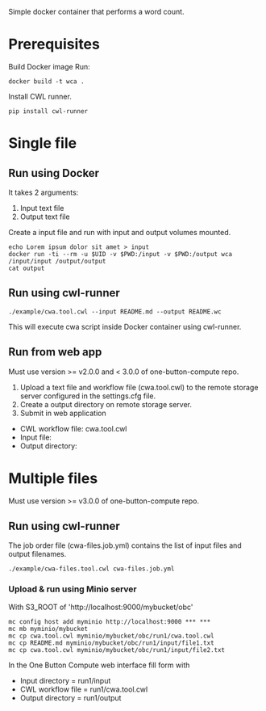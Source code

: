 Simple docker container that performs a word count.

# Prerequisites

Build Docker image
Run:
```
docker build -t wca .
```

Install CWL runner.
```
pip install cwl-runner
```

# Single file

## Run using Docker

It takes 2 arguments:
1. Input text file
2. Output text file

Create a input file and run with input and output volumes mounted.
```
echo Lorem ipsum dolor sit amet > input
docker run -ti --rm -u $UID -v $PWD:/input -v $PWD:/output wca /input/input /output/output
cat output
```

## Run using cwl-runner

```
./example/cwa.tool.cwl --input README.md --output README.wc
```
This will execute cwa script inside Docker container using cwl-runner.

## Run from web app

Must use version >= v2.0.0 and < 3.0.0 of one-button-compute repo.

1. Upload a text file and workflow file (cwa.tool.cwl) to the remote storage server configured in the settings.cfg file.
2. Create a output directory on remote storage server.
3. Submit in web application

* CWL workflow file: cwa.tool.cwl
* Input file:
* Output directory:

# Multiple files

Must use version >= v3.0.0 of one-button-compute repo.

## Run using cwl-runner

The job order file (cwa-files.job.yml) contains the list of input files and output filenames.

```
./example/cwa-files.tool.cwl cwa-files.job.yml
```

### Upload & run using Minio server

With S3_ROOT of 'http://localhost:9000/mybucket/obc'
```
mc config host add myminio http://localhost:9000 *** ***
mc mb myminio/mybucket
mc cp cwa.tool.cwl myminio/mybucket/obc/run1/cwa.tool.cwl
mc cp README.md myminio/mybucket/obc/run1/input/file1.txt
mc cp cwa.tool.cwl myminio/mybucket/obc/run1/input/file2.txt
```

In the One Button Compute web interface fill form with

* Input directory = run1/input
* CWL workflow file = run1/cwa.tool.cwl
* Output directory = run1/output

